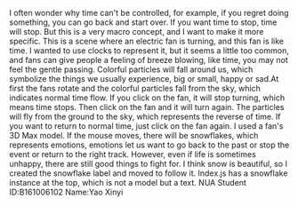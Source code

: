 I often wonder why time can't be controlled, for example, if you regret doing something, you can go back and start over. If you want time to stop, time will stop.
​But this is a very macro concept, and I want to make it more specific. This is a scene where an electric fan is turning, and this fan is like time. I wanted to use clocks to represent it, but it seems a little too common, and fans can give people a feeling of breeze blowing, like time, you may not feel the gentle passing. Colorful particles will fall around us, which symbolize the things we usually experience, big or small, happy or sad.At first the fans rotate and the colorful particles fall from the sky, which indicates normal time flow. If you click on the fan, it will stop turning, which means time stops. Then click on the fan and it will turn again. The particles will fly from the ground to the sky, which represents the reverse of time. If you want to return to normal time, just click on the fan again.
I used a fan's 3D Max model. If the mouse moves, there will be snowflakes, which represents emotions, emotions let us want to go back to the past or stop the event or return to the right track. However, even if life is sometimes unhappy, there are still good things to fight for. I think snow is beautiful, so I created the snowflake label and moved to follow it. Index.js has a snowflake instance at the top, which is not a model but a text.
NUA Student ID:B161006102
Name:Yao Xinyi
